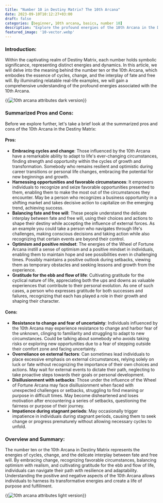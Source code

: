 ```yaml
---
title: "Number 10 in Destiny Matrix? The 10th Arcana"
date: 2023-09-10T10:12:27+03:00
draft: false
categories: [beginner, 10th arcana, basics, number 10]
description: "Explore the profound energies of the 10th Arcana in the Destiny Matrix system, representing cycles, change, and the interplay of fate and free will, as relatable real-life examples illuminate its influence."
featured_image: '10-vector.webp'
---
```


### Introduction:
Within the captivating realm of Destiny Matrix, each number holds symbolic significance, representing distinct energies and dynamics. In this article, we will delve into the meaning behind the number ten or the 10th Arcana, which embodies the essence of cycles, change, and the interplay of fate and free will. By illuminating relatable real-life examples, we will gain a comprehensive understanding of the profound energies associated with the 10th Arcana.

{{<image link="10-dark.webp" alt="10th arcana attributes dark version">}}

### Summarized Pros and Cons:
Before we explore further, let's take a brief look at the summarized pros and cons of the 10th Arcana in the Destiny Matrix:

#### Pros:

- **Embracing cycles and change**: Those influenced by the 10th Arcana have a remarkable ability to adapt to life's ever-changing circumstances, finding strength and opportunity within the cycles of growth and transformation. Somebody who remains resilient and optimistic during career transitions or personal life changes, embracing the potential for new beginnings and growth.
- **Harnessing opportunities and favorable circumstances**: It empowers individuals to recognize and seize favorable opportunities presented to them, enabling them to make the most out of the circumstances they encounter. May be a person who recognizes a business opportunity in a shifting market and takes decisive action to capitalize on the emerging trend, achieving success.
- **Balancing fate and free will**: These people understand the delicate interplay between fate and free will, using their choices and actions to shape their destiny while accepting the influence of external forces. As an example you could take a person who navigates through life's challenges, making conscious decisions and taking action while also recognizing that certain events are beyond their control.
- **Optimism and positive mindset**: The energies of the Wheel of Fortune Arcana instill a sense of optimism and a positive mindset in individuals, enabling them to maintain hope and see possibilities even in challenging times. Possibly maintains a positive outlook during setbacks, viewing them as temporary obstacles and seeking lessons and growth from the experience.
- **Gratitude for the ebb and flow of life**: Cultivating gratitude for the cyclical nature of life, appreciating both the ups and downs as valuable experiences that contribute to their personal evolution. As one of such cases, a person who expresses gratitude for both successes and failures, recognizing that each has played a role in their growth and shaping their character.

#### Cons:

- **Resistance to change and fear of uncertainty**: Individuals influenced by the 10th Arcana may experience resistance to change and harbor fear of the unknown, clinging to familiarity and struggling to adapt to new circumstances. Could be talking about somebody who avoids taking risks or exploring new opportunities due to a fear of stepping outside their comfort zone and facing uncertainty.
- **Overreliance on external factors**: Can sometimes lead individuals to place excessive emphasis on external circumstances, relying solely on luck or fate without recognizing the importance of their own choices and actions. May wait for external events to dictate their path, neglecting to take proactive steps towards their goals or personal development.
- **Disillusionment with setbacks**: Those under the influence of the Wheel of Fortune Arcana may face disillusionment when faced with unexpected challenges or setbacks, struggling to find meaning or purpose in difficult times. May become disheartened and loses motivation after encountering a series of setbacks, questioning the fairness or purpose of their journey.
- **Impatience during stagnant periods**: May occasionally trigger impatience in individuals during stagnant periods, causing them to seek change or progress prematurely without allowing necessary cycles to unfold.

### Overview and Summary:
The number ten or the 10th Arcana in Destiny Matrix represents the energies of cycles, change, and the delicate interplay between fate and free will. By embracing change, recognizing favorable circumstances, balancing optimism with realism, and cultivating gratitude for the ebb and flow of life, individuals can navigate their path with resilience and adaptability. Understanding the positive and negative aspects of the 10th Arcana allows individuals to harness its transformative energies and create a life of purpose and fulfillment.

{{<image link="10-light.webp" alt="10th arcana attributes light version">}}